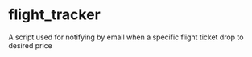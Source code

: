# flight_tracker
A script used for notifying by email when a specific flight ticket drop to desired price
